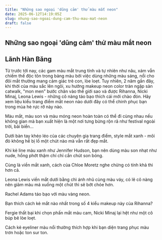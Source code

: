 ```yaml
---
title: "Những sao ngoại 'dũng cảm' thử màu mắt neon"
date: 2025-06-12T14:19:05Z
slug: nhung-sao-ngoai-dung-cam-thu-mau-mat-neon
draft: false
---
```


## Những sao ngoại 'dũng cảm' thử màu mắt neon

## Lãnh Hàn Băng

Từ trước tới nay, các gam màu mắt trung tính và tự nhiên như nâu, xám vẫn chiếm thế độc tôn trong bảng màu bởi việc dùng những màu sáng, nổi cho đôi mắt thường mang cảm giác trẻ con, lòe loẹt. Tuy nhiên, 2 năm gần đây, khi thời của màu sắc lên ngôi, xu hướng makeup neon color tràn ngập sàn catwalk, "mon men" bước chân vào thế giới sao và được Rihanna, Nicki Minaj, Leona Lewis - những cô nàng táo bạo thích cái mới chào đón. Hãy xem liệu kiểu trang điểm mắt neon nào dưới đây có thể chinh phục bạn trong mùa hè rực rỡ này nào.

Màu mắt, màu son và màu móng neon hoàn toàn có thể đi cùng nhau nếu không gian mà bạn xuất hiện là một nơi tưng bừng rộn rã như festival ngoài trời, bãi biển...

Dưới bàn tay khéo léo của các chuyên gia trang điểm, style mắt xanh - môi đỏ không hề bị lố một chút nào mà vẫn rất đẹp mắt.

Khi kẻ line màu xanh như Jennifer Hudson, bạn nên dùng màu son nhạt như nude, hồng phớt thậm chí chỉ cần chút son bóng.

Cùng là viền mắt xanh, cách của Chloe Moretz nghe chừng có tính khả thi hơn cả.

Leona Lewis viền mắt dưới bằng chì ánh nhũ cùng màu váy, có lẽ cô nàng nên giảm màu má xuống một chút thì sẽ bớt chóe hơn.

Rachel Adams táo bạo với màu vàng neon.

Bạn thích cách kẻ mắt nào nhất trong số 4 kiểu makeup này của Rihanna?


Fergie thất bại khi chọn phấn mắt màu cam, Nicki Minaj lại hệt như một cô búp bê lòe loẹt.


Cách kẻ eyeliner màu nổi thường thích hợp khi bạn diện trang phục màu trơn hoặc ton sur ton.